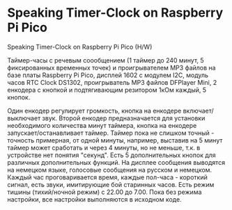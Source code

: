 # Speaking Timer-Clock on Raspberry Pi Pico
Speaking Timer-Clock on Raspberry Pi Pico (H/W)

Таймер-часы с речевым соообщением (1 таймер до 240 минут, 5 фиксированных временных точек) и проигрывателем MP3 файлов на базе платы Raspberry Pi Pico, дисплей 1602 с модулем I2C, модуль часов RTC Clock DS1302,
проигрыватель MP3 файлов DFPlayer Mini, 2 енкодера с кнопкой и подтягивающим резитором 1кОм каждый, 5 кнопок.

Один енкодер регулирует громкость, кнопка на енкодере включает/выключает звук.
Второй енкодер предназначается для установки необходимого количества минут таймера, кнопка на енкодере запускает/останавливает таймер.
Таймер пока не слишком точный - точность примерная, от одной минуты, например, выставив на 5 минут таймер может сработать и через 4 минуты, 
но не меньше, т.к. в устройстве нет понятия "секунд".
Есть 5 дополнительных кнопок для различных дополнительных функций.
На дисплее сообщения выводятся на немецком языке, голосовые сообщения на русском и немецком.
Каждый час проговаривается время, каждые пол-часа - короткий сигнал, есть звуки, имитирующие бой старинных часов.
Есть режим тишины (тихий/ночной режим) с 22.00 до 7.00.
Пока без режима настройки, все настройки выполняются в исходном коде.
